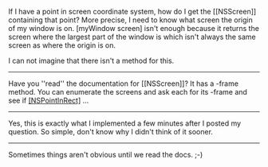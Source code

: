 If I have a point in screen coordinate system, how do I get the [[NSScreen]] containing that point?
More precise, I need to know what screen the origin of my window is on.
[myWindow screen] isn't enough because it returns the screen where the largest part of the window is which isn't always the same screen as where the origin is on.

I can not imagine that there isn't a method for this.

----

Have you ''read'' the documentation for [[NSScreen]]? It has a -frame method. You can enumerate the screens and ask each for its -frame and see if [[NSPointInRect]]() ... 

----
Yes, this is exactly what I implemented a few minutes after I posted my question.
So simple, don't know why I didn't think of it sooner.

----
Sometimes things aren't obvious until we read the docs. ;-)